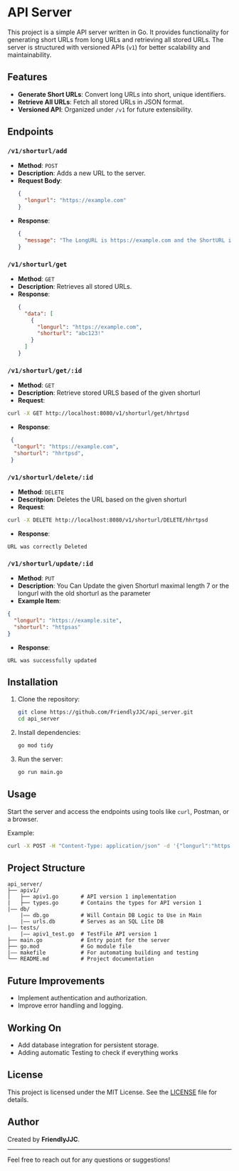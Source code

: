 # API Server

This project is a simple API server written in Go. It provides functionality for generating short URLs from long URLs and retrieving all stored URLs. The server is structured with versioned APIs (`v1`) for better scalability and maintainability.

## Features

- **Generate Short URLs**: Convert long URLs into short, unique identifiers.
- **Retrieve All URLs**: Fetch all stored URLs in JSON format.
- **Versioned API**: Organized under `/v1` for future extensibility.

## Endpoints

### `/v1/shorturl/add`
- **Method**: `POST`
- **Description**: Adds a new URL to the server.
- **Request Body**:
  ```json
  {
    "longurl": "https://example.com"
  }
  ```
- **Response**:
  ```json
  {
    "message": "The LongURL is https://example.com and the ShortURL is abc123!"
  }
  ```

### `/v1/shorturl/get`
- **Method**: `GET`
- **Description**: Retrieves all stored URLs.
- **Response**:
  ```json
  {
    "data": [
      {
        "longurl": "https://example.com",
        "shorturl": "abc123!"
      }
    ]
  }
  ```

### `/v1/shorturl/get/:id`
- **Method**: `GET`
- **Description**: Retrieve stored URLS based of the given shorturl
- **Request**: 
```bash
curl -X GET http://localhost:8080/v1/shorturl/get/hhrtpsd
```  
- **Response**:
```json
 {
  "longurl": "https://example.com",
  "shorturl": "hhrtpsd",
 }
```
### `/v1/shorturl/delete/:id`
- **Method**: `DELETE`
- **Descritpion**: Deletes the URL based on the given shorturl
- **Request**:
```bash
curl -X DELETE http://localhost:8080/v1/shorturl/DELETE/hhrtpsd
``` 
- **Response**:
```
URL was correctly Deleted
```
### `/v1/shorturl/update/:id`
- **Method**: `PUT`
- **Description**: You Can Update the given Shorturl maximal length 7 or the longurl with the old shorturl as the parameter
- **Example Item**:
```json
{
  "longurl": "https://example.site",
  "shorturl": "httpsas"
}
```
- **Response**:
```
URL was successfully updated
``` 
## Installation

1. Clone the repository:
   ```bash
   git clone https://github.com/FriendlyJJC/api_server.git
   cd api_server
   ```

2. Install dependencies:
   ```bash
   go mod tidy
   ```

3. Run the server:
   ```bash
   go run main.go
   ```

## Usage

Start the server and access the endpoints using tools like `curl`, Postman, or a browser.

Example:
```bash
curl -X POST -H "Content-Type: application/json" -d '{"longurl":"https://example.com"}' http://localhost:8080/v1/shorturl/add
```

## Project Structure

```
api_server/
├── apiv1/
│   ├── apiv1.go       # API version 1 implementation
|   ├── types.go       # Contains the types for API version 1
|–– db/
    |–– db.go          # Will Contain DB Logic to Use in Main
    |–– urls.db        # Serves as an SQL Lite DB
|–– tests/
    |–– apiv1_test.go  # TestFile API version 1  
├── main.go            # Entry point for the server
├── go.mod             # Go module file
|–– makefile           # For automating building and testing
└── README.md          # Project documentation
```

## Future Improvements
- Implement authentication and authorization.
- Improve error handling and logging.

## Working On
- Add database integration for persistent storage.
- Adding automatic Testing to check if everything works

## License

This project is licensed under the MIT License. See the [LICENSE](LICENSE) file for details.

## Author

Created by **FriendlyJJC**.

---

Feel free to reach out for any questions or suggestions!